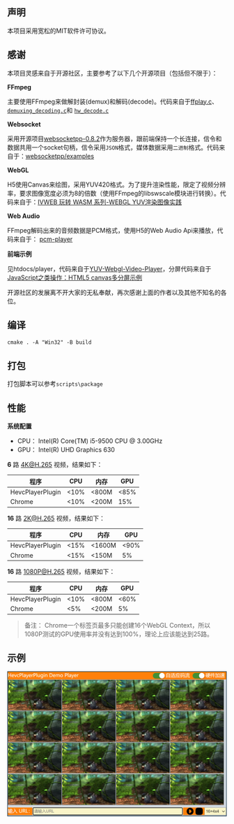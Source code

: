 ## 声明
本项目采用宽松的MIT软件许可协议。

## 感谢
本项目灵感来自于开源社区，主要参考了以下几个开源项目（包括但不限于）：

**FFmpeg**

主要使用FFmpeg来做解封装(demux)和解码(decode)。代码来自于[ffplay.c](https://ffmpeg.org/doxygen/trunk/ffplay_8c_source.html)、[`demuxing_decoding.c`](https://ffmpeg.org/doxygen/trunk/demuxing_decoding_8c-example.html)和 [`hw_decode.c`](https://ffmpeg.org/doxygen/trunk/hw_decode_8c-example.html)

**Websocket**

采用开源项目[websocketpp-0.8.2](https://github.com/zaphoyd/websocketpp)作为服务器，跟前端保持一个长连接，信令和数据共用一个socket句柄，信令采用`JSON`格式，媒体数据采用`二进制`格式。代码来自于：[websocketpp/examples](https://github.com/zaphoyd/websocketpp/tree/master/examples)

**WebGL**

H5使用Canvas来绘图，采用YUV420格式。为了提升渲染性能，限定了视频分辨率，要求图像宽度必须为8的倍数（使用FFmpeg的libswscale模块进行转换）。代码来自于：[IVWEB 玩转 WASM 系列-WEBGL YUV渲染图像实践](https://juejin.cn/post/6844904008054751246)

**Web Audio**

FFmpeg解码出来的音频数据是PCM格式，使用H5的Web Audio Api来播放，代码来自于： [pcm-player](https://github.com/samirkumardas/pcm-player)

**前端示例**

见htdocs/player，代码来自于[YUV-Webgl-Video-Player](https://github.com/p4prasoon/YUV-Webgl-Video-Player)，分屏代码来自于[JavaScript之类操作：HTML5 canvas多分屏示例](https://blog.csdn.net/boonya/article/details/82784952)

开源社区的发展离不开大家的无私奉献，再次感谢上面的作者以及其他不知名的各位。

## 编译
```
cmake . -A "Win32" -B build
```

## 打包
打包脚本可以参考`scripts\package`

## 性能

**系统配置**
- CPU： Intel(R) Core(TM) i5-9500 CPU @ 3.00GHz
- GPU： Intel(R) UHD Graphics 630

**6** 路 4K@H.265 视频，结果如下：

| 程序 | CPU | 内存 | GPU |
| --- | --- | --- | --- |
| HevcPlayerPlugin | <10% | <800M | <85% |
| Chrome | <10% | <200M | 15% |

**16** 路 2K@H.265 视频，结果如下：

| 程序 | CPU | 内存 | GPU |
| --- | --- | --- | --- |
| HevcPlayerPlugin | <15% | <1600M | <90% |
| Chrome | <15% | <150M | 5% |
	
**16** 路 1080P@H.265 视频，结果如下：

| 程序 | CPU | 内存 | GPU |
| --- | --- | --- | --- |
| HevcPlayerPlugin | <10% | <800M | <60% |
| Chrome | <5% | <200M | 5% |

> 备注： Chrome一个标签页最多只能创建16个WebGL Context，所以1080P测试的GPU使用率并没有达到100%，理论上应该能达到25路。
## 示例
![demo.png](docs/images/demo.png)